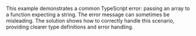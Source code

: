 This example demonstrates a common TypeScript error: passing an array to a function expecting a string.  The error message can sometimes be misleading. The solution shows how to correctly handle this scenario, providing clearer type definitions and error handling.